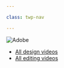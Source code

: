 ```yaml
---

class: twp-nav

---
```


![Adobe](https://d9hhrg4mnvzow.cloudfront.net/photoshop.adobelanding.com/tpm-photo-home/d98412d7-ps-logo-black.svg)

- [All design videos](https://photoshop.adobelanding.com/tpm-photo-home/clkn/http/www.adobe.com/privacy.html)
- [All editing videos](https://photoshop.adobelanding.com/tpm-photo-home/clkn/http/www.adobe.com/legal/terms.html)